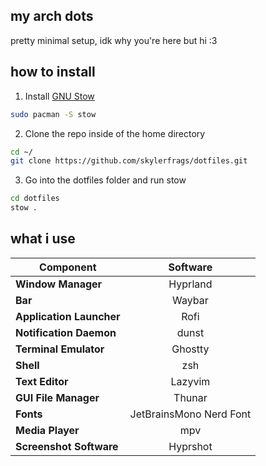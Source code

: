 ## my arch dots
pretty minimal setup, idk why you're here but hi :3
## how to install
1. Install [GNU Stow](https://www.gnu.org/software/stow/)
```bash
sudo pacman -S stow
```
2. Clone the repo inside of the home directory
```bash
cd ~/
git clone https://github.com/skylerfrags/dotfiles.git
```
3. Go into the dotfiles folder and run stow
```bash
cd dotfiles
stow .
```
## what i use

|   Component                 | Software                                                                                      |
| --------------------------- | :---------------------------------------------------------------------------------------------:
| **Window Manager**          | Hyprland |
| **Bar**                     | Waybar |
| **Application Launcher**    | Rofi |
| **Notification Daemon**     | dunst |
| **Terminal Emulator**       | Ghostty |
| **Shell**                   | zsh |
| **Text Editor**             | Lazyvim |
| **GUI File Manager**        | Thunar |
| **Fonts**                   | JetBrainsMono Nerd Font |
| **Media Player**            | mpv |
| **Screenshot Software**     | Hyprshot |
